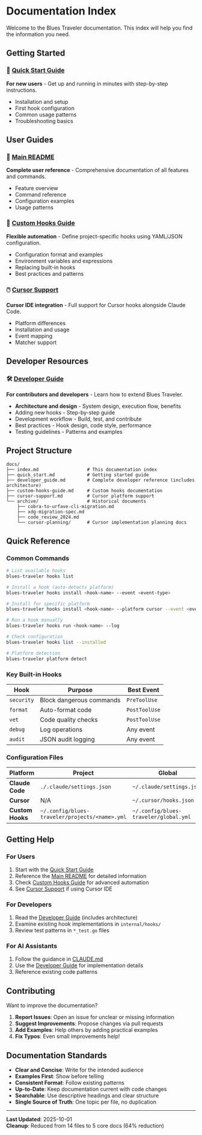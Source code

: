 # Documentation Index

Welcome to the Blues Traveler documentation. This index will help you find the information you need.

## Getting Started

### 🚀 [Quick Start Guide](quick_start.md)

**For new users** - Get up and running in minutes with step-by-step instructions.

- Installation and setup
- First hook configuration
- Common usage patterns
- Troubleshooting basics

## User Guides

### 📖 [Main README](../README.md)

**Complete user reference** - Comprehensive documentation of all features and commands.

- Feature overview
- Command reference
- Configuration examples
- Usage patterns

### 🧩 [Custom Hooks Guide](custom-hooks-guide.md)

**Flexible automation** - Define project-specific hooks using YAML/JSON configuration.

- Configuration format and examples
- Environment variables and expressions
- Replacing built-in hooks
- Best practices and patterns

### 🖱️ [Cursor Support](cursor-support.md)

**Cursor IDE integration** - Full support for Cursor hooks alongside Claude Code.

- Platform differences
- Installation and usage
- Event mapping
- Matcher support

## Developer Resources

### 🛠️ [Developer Guide](developer_guide.md)

**For contributors and developers** - Learn how to extend Blues Traveler.

- **Architecture and design** - System design, execution flow, benefits
- Adding new hooks - Step-by-step guide
- Development workflow - Build, test, and contribute
- Best practices - Hook design, code style, performance
- Testing guidelines - Patterns and examples

## Project Structure

```
docs/
├── index.md                  # This documentation index
├── quick_start.md            # Getting started guide
├── developer_guide.md        # Complete developer reference (includes architecture)
├── custom-hooks-guide.md     # Custom hooks documentation
├── cursor-support.md         # Cursor platform support
└── archive/                  # Historical documents
    ├── cobra-to-urfave-cli-migration.md
    ├── xdg-migration-spec.md
    ├── code_review_2024.md
    └── cursor-planning/      # Cursor implementation planning docs
```

## Quick Reference

### Common Commands

```bash
# List available hooks
blues-traveler hooks list

# Install a hook (auto-detects platform)
blues-traveler hooks install <hook-name> --event <event-type>

# Install for specific platform
blues-traveler hooks install <hook-name> --platform cursor --event <event-type>

# Run a hook manually
blues-traveler hooks run <hook-name> --log

# Check configuration
blues-traveler hooks list --installed

# Platform detection
blues-traveler platform detect
```

### Key Built-in Hooks

| Hook | Purpose | Best Event |
|------|---------|------------|
| `security` | Block dangerous commands | `PreToolUse` |
| `format` | Auto-format code | `PostToolUse` |
| `vet` | Code quality checks | `PostToolUse` |
| `debug` | Log operations | Any event |
| `audit` | JSON audit logging | Any event |

### Configuration Files

| Platform | Project | Global |
|----------|---------|--------|
| **Claude Code** | `./.claude/settings.json` | `~/.claude/settings.json` |
| **Cursor** | N/A | `~/.cursor/hooks.json` |
| **Custom Hooks** | `~/.config/blues-traveler/projects/<name>.yml` | `~/.config/blues-traveler/global.yml` |

## Getting Help

### For Users

1. Start with the [Quick Start Guide](quick_start.md)
2. Reference the [Main README](../README.md) for detailed information
3. Check [Custom Hooks Guide](custom-hooks-guide.md) for advanced automation
4. See [Cursor Support](cursor-support.md) if using Cursor IDE

### For Developers

1. Read the [Developer Guide](developer_guide.md) (includes architecture)
2. Examine existing hook implementations in `internal/hooks/`
3. Review test patterns in `*_test.go` files

### For AI Assistants

1. Follow the guidance in [CLAUDE.md](../CLAUDE.md)
2. Use the [Developer Guide](developer_guide.md) for implementation details
3. Reference existing code patterns

## Contributing

Want to improve the documentation?

1. **Report Issues**: Open an issue for unclear or missing information
2. **Suggest Improvements**: Propose changes via pull requests
3. **Add Examples**: Help others by adding practical examples
4. **Fix Typos**: Even small improvements help!

## Documentation Standards

- **Clear and Concise**: Write for the intended audience
- **Examples First**: Show before telling
- **Consistent Format**: Follow existing patterns
- **Up-to-Date**: Keep documentation current with code changes
- **Searchable**: Use descriptive headings and clear structure
- **Single Source of Truth**: One topic per file, no duplication

---

**Last Updated**: 2025-10-01  
**Cleanup**: Reduced from 14 files to 5 core docs (64% reduction)
